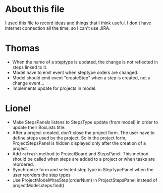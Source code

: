 # About this file
I used this file to record ideas and things that I think useful. I don't have Internet connection all
the time, so I can't use JIRA.

# Thomas
- When the name of a steptype is updated, the change is not reflected in steps linked to it.
- Model have to emit event when steptype orders are changed.
- Model should emit event "createStep" when a step is created, not a change event...
- Implements update for projects in model.

# Lionel
- Make StepsPanels listens to StepsType update (from model) in order to update their BoxLists title.
- After a project created, don't close the project form. The user have to define steps used by the project. So in the project form, ProjectStepsPanel is hidden displayed only after the creation of a project.
- Add `refresh` method to ProjectBoard and StepsPanel. This method should be called when steps are added to a project or when tasks are reordered.
- Synchronize form and selected step type in StepTypePanel when the user reorders the step types
- Use ProjectModel#hasStep(orderNum) in ProjectStepsPanel instead of projectModel.steps.find()
